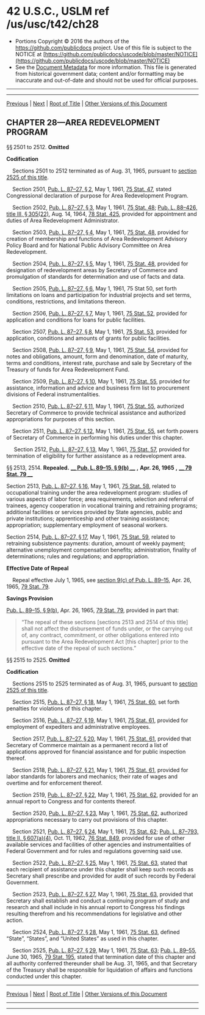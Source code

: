 ---
---

# 42 U.S.C., USLM ref /us/usc/t42/ch28

* Portions Copyright © 2016 the authors of the https://github.com/publicdocs project.
  Use of this file is subject to the NOTICE at [https://github.com/publicdocs/uscode/blob/master/NOTICE](https://github.com/publicdocs/uscode/blob/master/NOTICE)
* See the [Document Metadata](././../../../..//README.md) for more information.
  This file is generated from historical government data; content and/or formatting may be inaccurate and out-of-date and should not be used for official purposes.

----------
----------

[Previous](./../../../..//us/usc/t42/ch27/m__us_usc_t42_s2495.md) | [Next](./../../../..//us/usc/t42/ch29/m__us_usc_t42_ch29.md) | [Root of Title](./../../../../) | [Other Versions of this Document](https://publicdocs.github.io/go/links?ns=uslm&ref=%2Fus%2Fusc%2Ft42%2Fch28)

## CHAPTER 28—AREA REDEVELOPMENT PROGRAM

§§ 2501 to 2512. __Omitted__ 

 __Codification__ 

    Sections 2501 to 2512 terminated as of Aug. 31, 1965, pursuant to [section 2525 of this title][/us/usc/t42/s2525].

    Section 2501, [Pub. L. 87–27, § 2][/us/pl/87/27/s2], May 1, 1961, [75 Stat. 47][/us/stat/75/47], stated Congressional declaration of purpose for Area Redevelopment Program.

    Section 2502, [Pub. L. 87–27, § 3][/us/pl/87/27/s3], May 1, 1961, [75 Stat. 48][/us/stat/75/48]; [Pub. L. 88–426, title III, § 305(22)][/us/pl/88/426/s305/22], Aug. 14, 1964, [78 Stat. 425][/us/stat/78/425], provided for appointment and duties of Area Redevelopment Administrator.

    Section 2503, [Pub. L. 87–27, § 4][/us/pl/87/27/s4], May 1, 1961, [75 Stat. 48][/us/stat/75/48], provided for creation of membership and functions of Area Redevelopment Advisory Policy Board and for National Public Advisory Committee on Area Redevelopment.

    Section 2504, [Pub. L. 87–27, § 5][/us/pl/87/27/s5], May 1, 1961, [75 Stat. 48][/us/stat/75/48], provided for designation of redevelopment areas by Secretary of Commerce and promulgation of standards for determination and use of facts and data.

    Section 2505, [Pub. L. 87–27, § 6][/us/pl/87/27/s6], May 1, 1961, 75 Stat 50, set forth limitations on loans and participation for industrial projects and set terms, conditions, restrictions, and limitations thereon.

    Section 2506, [Pub. L. 87–27, § 7][/us/pl/87/27/s7], May 1, 1961, [75 Stat. 52][/us/stat/75/52], provided for application and conditions for loans for public facilities.

    Section 2507, [Pub. L. 87–27, § 8][/us/pl/87/27/s8], May 1, 1961, [75 Stat. 53][/us/stat/75/53], provided for application, conditions and amounts of grants for public facilities.

    Section 2508, [Pub. L. 87–27, § 9][/us/pl/87/27/s9], May 1, 1961, [75 Stat. 54][/us/stat/75/54], provided for notes and obligations, amount, form and denomination, date of maturity, terms and conditions, interest rate, purchase and sale by Secretary of the Treasury of funds for Area Redevelopment Fund.

    Section 2509, [Pub. L. 87–27, § 10][/us/pl/87/27/s10], May 1, 1961, [75 Stat. 55][/us/stat/75/55], provided for assistance, information and advice and business firm list to procurement divisions of Federal instrumentalities.

    Section 2510, [Pub. L. 87–27, § 11][/us/pl/87/27/s11], May 1, 1961, [75 Stat. 55][/us/stat/75/55], authorized Secretary of Commerce to provide technical assistance and authorized appropriations for purposes of this section.

    Section 2511, [Pub. L. 87–27, § 12][/us/pl/87/27/s12], May 1, 1961, [75 Stat. 55][/us/stat/75/55], set forth powers of Secretary of Commerce in performing his duties under this chapter.

     Section 2512, [Pub. L. 87–27, § 13][/us/pl/87/27/s13], May 1, 1961, [75 Stat. 57][/us/stat/75/57], provided for termination of eligibility for further assistance as a redevelopment area.

§§ 2513, 2514. __Repealed.__  __[__  __Pub. L. 89–15, § 9(b)__  __][/us/pl/89/15/s9/b]__  __,__  __Apr. 26, 1965__  __,__  __[__  __79 Stat. 79__  __][/us/stat/79/79]__ 

Section 2513, [Pub. L. 87–27, § 16][/us/pl/87/27/s16], May 1, 1961, [75 Stat. 58][/us/stat/75/58], related to occupational training under the area redevelopment program: studies of various aspects of labor force; area requirements, selection and referral of trainees, agency cooperation in vocational training and retraining programs; additional facilities or services provided by State agencies, public and private institutions; apprenticeship and other training assistance; appropriation; supplementary employment of seasonal workers.

Section 2514, [Pub. L. 87–27, § 17][/us/pl/87/27/s17], May 1, 1961, [75 Stat. 59][/us/stat/75/59], related to retraining subsistence payments: duration, amount of weekly payment; alternative unemployment compensation benefits; administration, finality of determinations; rules and regulations; and appropriation.

 __Effective Date of Repeal__ 

    Repeal effective July 1, 1965, see [section 9(c) of Pub. L. 89–15][/us/pl/89/15/s9/c], Apr. 26, 1965, [79 Stat. 79][/us/stat/79/79].

 __Savings Provision__ 

[Pub. L. 89–15, § 9(b)][/us/pl/89/15/s9/b], Apr. 26, 1965, [79 Stat. 79][/us/stat/79/79], provided in part that: 

> “The repeal of these sections \[sections 2513 and 2514 of this title\] shall not affect the disbursement of funds under, or the carrying out of, any contract, commitment, or other obligations entered into pursuant to the Area Redevelopment Act \[this chapter\] prior to the effective date of the repeal of such sections.”

§§ 2515 to 2525. __Omitted__ 

 __Codification__ 

    Sections 2515 to 2525 terminated as of Aug. 31, 1965, pursuant to [section 2525 of this title][/us/usc/t42/s2525].

    Section 2515, [Pub. L. 87–27, § 18][/us/pl/87/27/s18], May 1, 1961, [75 Stat. 60][/us/stat/75/60], set forth penalties for violations of this chapter.

    Section 2516, [Pub. L. 87–27, § 19][/us/pl/87/27/s19], May 1, 1961, [75 Stat. 61][/us/stat/75/61], provided for employment of expediters and administrative employees.

    Section 2517, [Pub. L. 87–27, § 20][/us/pl/87/27/s20], May 1, 1961, [75 Stat. 61][/us/stat/75/61], provided that Secretary of Commerce maintain as a permanent record a list of applications approved for financial assistance and for public inspection thereof.

    Section 2518, [Pub. L. 87–27, § 21][/us/pl/87/27/s21], May 1, 1961, [75 Stat. 61][/us/stat/75/61], provided for labor standards for laborers and mechanics; their rate of wages and overtime and for enforcement thereof.

    Section 2519, [Pub. L. 87–27, § 22][/us/pl/87/27/s22], May 1, 1961, [75 Stat. 62][/us/stat/75/62], provided for an annual report to Congress and for contents thereof.

    Section 2520, [Pub. L. 87–27, § 23][/us/pl/87/27/s23], May 1, 1961, [75 Stat. 62][/us/stat/75/62], authorized appropriations necessary to carry out provisions of this chapter.

    Section 2521, [Pub. L. 87–27, § 24][/us/pl/87/27/s24], May 1, 1961, [75 Stat. 62][/us/stat/75/62]; [Pub. L. 87–793, title II, § 607(a)(4)][/us/pl/87/793/s607/a/4], Oct. 11, 1962, [76 Stat. 849][/us/stat/76/849], provided for use of other available services and facilities of other agencies and instrumentalities of Federal Government and for rules and regulations governing said use.

    Section 2522, [Pub. L. 87–27, § 25][/us/pl/87/27/s25], May 1, 1961, [75 Stat. 63][/us/stat/75/63], stated that each recipient of assistance under this chapter shall keep such records as Secretary shall prescribe and provided for audit of such records by Federal Government.

    Section 2523, [Pub. L. 87–27, § 27][/us/pl/87/27/s27], May 1, 1961, [75 Stat. 63][/us/stat/75/63], provided that Secretary shall establish and conduct a continuing program of study and research and shall include in his annual report to Congress his findings resulting therefrom and his recommendations for legislative and other action.

    Section 2524, [Pub. L. 87–27, § 28][/us/pl/87/27/s28], May 1, 1961, [75 Stat. 63][/us/stat/75/63], defined “State”, “States”, and “United States” as used in this chapter.

    Section 2525, [Pub. L. 87–27, § 29][/us/pl/87/27/s29], May 1, 1961, [75 Stat. 63][/us/stat/75/63]; [Pub. L. 89–55][/us/pl/89/55], June 30, 1965, [79 Stat. 195][/us/stat/79/195], stated that termination date of this chapter and all authority conferred thereunder shall be Aug. 31, 1965, and that Secretary of the Treasury shall be responsible for liquidation of affairs and functions conducted under this chapter.

----------

[Previous](./../../../..//us/usc/t42/ch27/m__us_usc_t42_s2495.md) | [Next](./../../../..//us/usc/t42/ch29/m__us_usc_t42_ch29.md) | [Root of Title](./../../../../) | [Other Versions of this Document](https://publicdocs.github.io/go/links?ns=uslm&ref=%2Fus%2Fusc%2Ft42%2Fch28)

----------
----------

[/us/usc/t42/s2525]: https://publicdocs.github.io/go/links?ns=uslm&ref=%2Fus%2Fusc%2Ft42%2Fs2525
[/us/pl/87/27/s2]: https://publicdocs.github.io/go/links?ns=uslm&ref=%2Fus%2Fpl%2F87%2F27%2Fs2
[/us/stat/75/47]: https://publicdocs.github.io/go/links?ns=uslm&ref=%2Fus%2Fstat%2F75%2F47
[/us/pl/87/27/s3]: https://publicdocs.github.io/go/links?ns=uslm&ref=%2Fus%2Fpl%2F87%2F27%2Fs3
[/us/stat/75/48]: https://publicdocs.github.io/go/links?ns=uslm&ref=%2Fus%2Fstat%2F75%2F48
[/us/pl/88/426/s305/22]: https://publicdocs.github.io/go/links?ns=uslm&ref=%2Fus%2Fpl%2F88%2F426%2Fs305%2F22
[/us/stat/78/425]: https://publicdocs.github.io/go/links?ns=uslm&ref=%2Fus%2Fstat%2F78%2F425
[/us/pl/87/27/s4]: https://publicdocs.github.io/go/links?ns=uslm&ref=%2Fus%2Fpl%2F87%2F27%2Fs4
[/us/stat/75/48]: https://publicdocs.github.io/go/links?ns=uslm&ref=%2Fus%2Fstat%2F75%2F48
[/us/pl/87/27/s5]: https://publicdocs.github.io/go/links?ns=uslm&ref=%2Fus%2Fpl%2F87%2F27%2Fs5
[/us/stat/75/48]: https://publicdocs.github.io/go/links?ns=uslm&ref=%2Fus%2Fstat%2F75%2F48
[/us/pl/87/27/s6]: https://publicdocs.github.io/go/links?ns=uslm&ref=%2Fus%2Fpl%2F87%2F27%2Fs6
[/us/pl/87/27/s7]: https://publicdocs.github.io/go/links?ns=uslm&ref=%2Fus%2Fpl%2F87%2F27%2Fs7
[/us/stat/75/52]: https://publicdocs.github.io/go/links?ns=uslm&ref=%2Fus%2Fstat%2F75%2F52
[/us/pl/87/27/s8]: https://publicdocs.github.io/go/links?ns=uslm&ref=%2Fus%2Fpl%2F87%2F27%2Fs8
[/us/stat/75/53]: https://publicdocs.github.io/go/links?ns=uslm&ref=%2Fus%2Fstat%2F75%2F53
[/us/pl/87/27/s9]: https://publicdocs.github.io/go/links?ns=uslm&ref=%2Fus%2Fpl%2F87%2F27%2Fs9
[/us/stat/75/54]: https://publicdocs.github.io/go/links?ns=uslm&ref=%2Fus%2Fstat%2F75%2F54
[/us/pl/87/27/s10]: https://publicdocs.github.io/go/links?ns=uslm&ref=%2Fus%2Fpl%2F87%2F27%2Fs10
[/us/stat/75/55]: https://publicdocs.github.io/go/links?ns=uslm&ref=%2Fus%2Fstat%2F75%2F55
[/us/pl/87/27/s11]: https://publicdocs.github.io/go/links?ns=uslm&ref=%2Fus%2Fpl%2F87%2F27%2Fs11
[/us/stat/75/55]: https://publicdocs.github.io/go/links?ns=uslm&ref=%2Fus%2Fstat%2F75%2F55
[/us/pl/87/27/s12]: https://publicdocs.github.io/go/links?ns=uslm&ref=%2Fus%2Fpl%2F87%2F27%2Fs12
[/us/stat/75/55]: https://publicdocs.github.io/go/links?ns=uslm&ref=%2Fus%2Fstat%2F75%2F55
[/us/pl/87/27/s13]: https://publicdocs.github.io/go/links?ns=uslm&ref=%2Fus%2Fpl%2F87%2F27%2Fs13
[/us/stat/75/57]: https://publicdocs.github.io/go/links?ns=uslm&ref=%2Fus%2Fstat%2F75%2F57
[/us/pl/89/15/s9/b]: https://publicdocs.github.io/go/links?ns=uslm&ref=%2Fus%2Fpl%2F89%2F15%2Fs9%2Fb
[/us/stat/79/79]: https://publicdocs.github.io/go/links?ns=uslm&ref=%2Fus%2Fstat%2F79%2F79
[/us/pl/87/27/s16]: https://publicdocs.github.io/go/links?ns=uslm&ref=%2Fus%2Fpl%2F87%2F27%2Fs16
[/us/stat/75/58]: https://publicdocs.github.io/go/links?ns=uslm&ref=%2Fus%2Fstat%2F75%2F58
[/us/pl/87/27/s17]: https://publicdocs.github.io/go/links?ns=uslm&ref=%2Fus%2Fpl%2F87%2F27%2Fs17
[/us/stat/75/59]: https://publicdocs.github.io/go/links?ns=uslm&ref=%2Fus%2Fstat%2F75%2F59
[/us/pl/89/15/s9/c]: https://publicdocs.github.io/go/links?ns=uslm&ref=%2Fus%2Fpl%2F89%2F15%2Fs9%2Fc
[/us/stat/79/79]: https://publicdocs.github.io/go/links?ns=uslm&ref=%2Fus%2Fstat%2F79%2F79
[/us/pl/89/15/s9/b]: https://publicdocs.github.io/go/links?ns=uslm&ref=%2Fus%2Fpl%2F89%2F15%2Fs9%2Fb
[/us/stat/79/79]: https://publicdocs.github.io/go/links?ns=uslm&ref=%2Fus%2Fstat%2F79%2F79
[/us/usc/t42/s2525]: https://publicdocs.github.io/go/links?ns=uslm&ref=%2Fus%2Fusc%2Ft42%2Fs2525
[/us/pl/87/27/s18]: https://publicdocs.github.io/go/links?ns=uslm&ref=%2Fus%2Fpl%2F87%2F27%2Fs18
[/us/stat/75/60]: https://publicdocs.github.io/go/links?ns=uslm&ref=%2Fus%2Fstat%2F75%2F60
[/us/pl/87/27/s19]: https://publicdocs.github.io/go/links?ns=uslm&ref=%2Fus%2Fpl%2F87%2F27%2Fs19
[/us/stat/75/61]: https://publicdocs.github.io/go/links?ns=uslm&ref=%2Fus%2Fstat%2F75%2F61
[/us/pl/87/27/s20]: https://publicdocs.github.io/go/links?ns=uslm&ref=%2Fus%2Fpl%2F87%2F27%2Fs20
[/us/stat/75/61]: https://publicdocs.github.io/go/links?ns=uslm&ref=%2Fus%2Fstat%2F75%2F61
[/us/pl/87/27/s21]: https://publicdocs.github.io/go/links?ns=uslm&ref=%2Fus%2Fpl%2F87%2F27%2Fs21
[/us/stat/75/61]: https://publicdocs.github.io/go/links?ns=uslm&ref=%2Fus%2Fstat%2F75%2F61
[/us/pl/87/27/s22]: https://publicdocs.github.io/go/links?ns=uslm&ref=%2Fus%2Fpl%2F87%2F27%2Fs22
[/us/stat/75/62]: https://publicdocs.github.io/go/links?ns=uslm&ref=%2Fus%2Fstat%2F75%2F62
[/us/pl/87/27/s23]: https://publicdocs.github.io/go/links?ns=uslm&ref=%2Fus%2Fpl%2F87%2F27%2Fs23
[/us/stat/75/62]: https://publicdocs.github.io/go/links?ns=uslm&ref=%2Fus%2Fstat%2F75%2F62
[/us/pl/87/27/s24]: https://publicdocs.github.io/go/links?ns=uslm&ref=%2Fus%2Fpl%2F87%2F27%2Fs24
[/us/stat/75/62]: https://publicdocs.github.io/go/links?ns=uslm&ref=%2Fus%2Fstat%2F75%2F62
[/us/pl/87/793/s607/a/4]: https://publicdocs.github.io/go/links?ns=uslm&ref=%2Fus%2Fpl%2F87%2F793%2Fs607%2Fa%2F4
[/us/stat/76/849]: https://publicdocs.github.io/go/links?ns=uslm&ref=%2Fus%2Fstat%2F76%2F849
[/us/pl/87/27/s25]: https://publicdocs.github.io/go/links?ns=uslm&ref=%2Fus%2Fpl%2F87%2F27%2Fs25
[/us/stat/75/63]: https://publicdocs.github.io/go/links?ns=uslm&ref=%2Fus%2Fstat%2F75%2F63
[/us/pl/87/27/s27]: https://publicdocs.github.io/go/links?ns=uslm&ref=%2Fus%2Fpl%2F87%2F27%2Fs27
[/us/stat/75/63]: https://publicdocs.github.io/go/links?ns=uslm&ref=%2Fus%2Fstat%2F75%2F63
[/us/pl/87/27/s28]: https://publicdocs.github.io/go/links?ns=uslm&ref=%2Fus%2Fpl%2F87%2F27%2Fs28
[/us/stat/75/63]: https://publicdocs.github.io/go/links?ns=uslm&ref=%2Fus%2Fstat%2F75%2F63
[/us/pl/87/27/s29]: https://publicdocs.github.io/go/links?ns=uslm&ref=%2Fus%2Fpl%2F87%2F27%2Fs29
[/us/stat/75/63]: https://publicdocs.github.io/go/links?ns=uslm&ref=%2Fus%2Fstat%2F75%2F63
[/us/pl/89/55]: https://publicdocs.github.io/go/links?ns=uslm&ref=%2Fus%2Fpl%2F89%2F55
[/us/stat/79/195]: https://publicdocs.github.io/go/links?ns=uslm&ref=%2Fus%2Fstat%2F79%2F195


